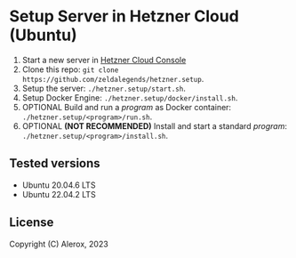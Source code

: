 # Setup Server in Hetzner Cloud (Ubuntu)
1. Start a new server in [Hetzner Cloud Console](https://console.hetzner.cloud/)
2. Clone this repo: ``git clone https://github.com/zeldalegends/hetzner.setup``.
3. Setup the server: ``./hetzner.setup/start.sh``.
4. Setup Docker Engine: ``./hetzner.setup/docker/install.sh``.
5. OPTIONAL Build and run a *program* as Docker container: ``./hetzner.setup/<program>/run.sh``.
6. OPTIONAL **(NOT RECOMMENDED)** Install and start a standard *program*: ``./hetzner.setup/<program>/install.sh``.
## Tested versions
- Ubuntu 20.04.6 LTS
- Ubuntu 22.04.2 LTS
## License
Copyright (C) Alerox, 2023
